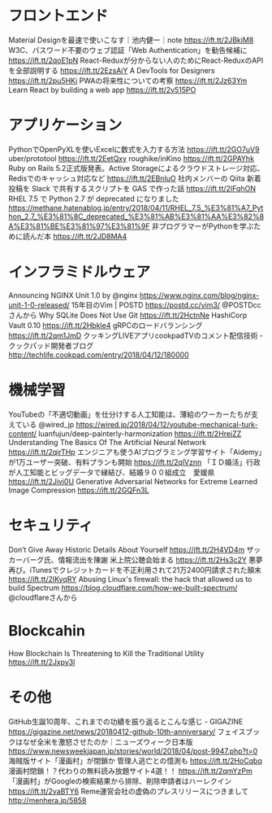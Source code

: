 # フロントエンド
Material Designを最速で使いこなす｜池内健一｜note https://ift.tt/2JBkiM8
W3C、パスワード不要のウェブ認証「Web Authentication」を勧告候補に https://ift.tt/2qoE1pN
React-Reduxが分からない人のためにReact-ReduxのAPIを全部説明する https://ift.tt/2EzsAjY
A DevTools for Designers https://ift.tt/2pu5HKi
PWAの将来性についての考察 https://ift.tt/2Jz63Ym
Learn React by building a web app https://ift.tt/2v515PO

# アプリケーション
PythonでOpenPyXLを使いExcelに数式を入力する方法 https://ift.tt/2GO7uV9
uber/prototool https://ift.tt/2EetQxy
roughike/inKino https://ift.tt/2GPAYhk
Ruby on Rails 5.2正式版発表。Active Storageによるクラウドストレージ対応、Redisでのキャッシュ対応など https://ift.tt/2EBnIuO
社内メンバーの Qiita 新着投稿を Slack で共有するスクリプトを GAS で作った話 https://ift.tt/2IFqhON
RHEL 7.5 で Python 2.7 が deprecated になりました https://methane.hatenablog.jp/entry/2018/04/11/RHEL_7.5_%E3%81%A7_Python_2.7_%E3%81%8C_deprecated_%E3%81%AB%E3%81%AA%E3%82%8A%E3%81%BE%E3%81%97%E3%81%9F
非プログラマーがPythonを学ぶために読んだ本 https://ift.tt/2JD8MA4

# インフラミドルウェア
Announcing NGINX Unit 1.0 by @nginx https://www.nginx.com/blog/nginx-unit-1-0-released/ 
15年目のVim | POSTD https://postd.cc/vim3/ @POSTDccさんから
Why SQLite Does Not Use Git https://ift.tt/2HctnNe
HashiCorp Vault 0.10 https://ift.tt/2HbkIe4
gRPCのロードバランシング https://ift.tt/2qm1JmD
クッキングLIVEアプリcookpadTVのコメント配信技術 - クックパッド開発者ブログ http://techlife.cookpad.com/entry/2018/04/12/180000  

# 機械学習
YouTubeの「不適切動画」を仕分けする人工知能は、薄給のワーカーたちが支えている @wired_jp https://wired.jp/2018/04/12/youtube-mechanical-turk-content/
luanfujun/deep-painterly-harmonization https://ift.tt/2HrejZZ
Understanding The Basics Of The Artificial Neural Network https://ift.tt/2qirTHp
エンジニアも使うAIプログラミング学習サイト「Aidemy」が1万ユーザー突破、有料プランも開始 https://ift.tt/2qlVznn
「ＩＤ婚活」行政が人工知能とビッグデータで縁結び、結婚９００組成立　愛媛県 https://ift.tt/2Jivi0U
Generative Adversarial Networks for Extreme Learned Image Compression https://ift.tt/2GQFn3L

# セキュリティ
Don’t Give Away Historic Details About Yourself https://ift.tt/2H4VD4m
ザッカーバーグ氏、情報流出を陳謝 米上院公聴会始まる https://ift.tt/2Hs3c2Y
悪夢再び。iTunesでクレジットカードを不正利用されて21万2400円請求された顛末 https://ift.tt/2IKyqRY
Abusing Linux's firewall: the hack that allowed us to build Spectrum https://blog.cloudflare.com/how-we-built-spectrum/ @cloudflareさんから

# Blockcahin
How Blockchain Is Threatening to Kill the Traditional Utility https://ift.tt/2Jxpy3l

# その他
GitHub生誕10周年、これまでの功績を振り返るとこんな感じ - GIGAZINE https://gigazine.net/news/20180412-github-10th-anniversary/
フェイスブックはなぜ全米を激怒させたのか｜ニューズウィーク日本版 https://www.newsweekjapan.jp/stories/world/2018/04/post-9947.php?t=0
海賊版サイト「漫画村」が閉鎖か 管理人逃亡との憶測も https://ift.tt/2HoCqbq
漫画村閉鎖！？代わりの無料読み放題サイト4選！！ https://ift.tt/2qmYzPm
「漫画村」がGoogleの検索結果から排除、削除申請者はハーレクイン https://ift.tt/2vaBTY6
Reme運営会社の虚偽のプレスリリースにつきまして http://menhera.jp/5858
